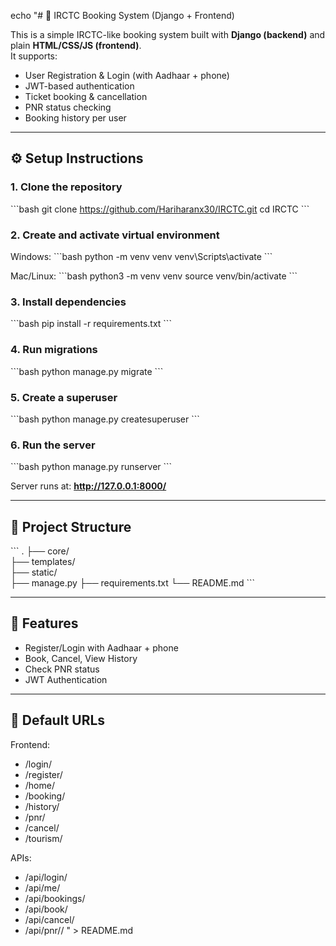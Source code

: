 echo "# 🚂 IRCTC Booking System (Django + Frontend)

This is a simple IRCTC-like booking system built with **Django (backend)** and plain **HTML/CSS/JS (frontend)**.  
It supports:

- User Registration & Login (with Aadhaar + phone)
- JWT-based authentication
- Ticket booking & cancellation
- PNR status checking
- Booking history per user

---

## ⚙️ Setup Instructions

### 1. Clone the repository

\`\`\`bash
git clone https://github.com/Hariharanx30/IRCTC.git
cd IRCTC
\`\`\`

### 2. Create and activate virtual environment

Windows:
\`\`\`bash
python -m venv venv
venv\\Scripts\\activate
\`\`\`

Mac/Linux:
\`\`\`bash
python3 -m venv venv
source venv/bin/activate
\`\`\`

### 3. Install dependencies

\`\`\`bash
pip install -r requirements.txt
\`\`\`

### 4. Run migrations

\`\`\`bash
python manage.py migrate
\`\`\`

### 5. Create a superuser

\`\`\`bash
python manage.py createsuperuser
\`\`\`

### 6. Run the server

\`\`\`bash
python manage.py runserver
\`\`\`

Server runs at: **http://127.0.0.1:8000/**

---

## 📂 Project Structure

\`\`\`
.
├── core/  
├── templates/  
├── static/  
├── manage.py
├── requirements.txt
└── README.md
\`\`\`

---

## 🚀 Features

- Register/Login with Aadhaar + phone
- Book, Cancel, View History
- Check PNR status
- JWT Authentication

---

## 🔑 Default URLs

Frontend:

- /login/
- /register/
- /home/
- /booking/
- /history/
- /pnr/
- /cancel/
- /tourism/

APIs:

- /api/login/
- /api/me/
- /api/bookings/
- /api/book/
- /api/cancel/
- /api/pnr/<pnr>/
  " > README.md
